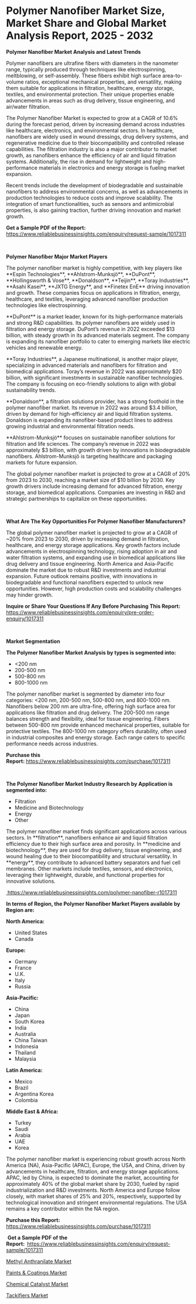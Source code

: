 <p><h1>Polymer Nanofiber Market Size, Market Share and Global Market Analysis Report, 2025 - 2032</h1></p><p><strong>Polymer Nanofiber Market Analysis and Latest Trends</strong></p>
<p><p>Polymer nanofibers are ultrafine fibers with diameters in the nanometer range, typically produced through techniques like electrospinning, meltblowing, or self-assembly. These fibers exhibit high surface area-to-volume ratios, exceptional mechanical properties, and versatility, making them suitable for applications in filtration, healthcare, energy storage, textiles, and environmental protection. Their unique properties enable advancements in areas such as drug delivery, tissue engineering, and air/water filtration.</p><p>The Polymer Nanofiber Market is expected to grow at a CAGR of 10.6% during the forecast period, driven by increasing demand across industries like healthcare, electronics, and environmental sectors. In healthcare, nanofibers are widely used in wound dressings, drug delivery systems, and regenerative medicine due to their biocompatibility and controlled release capabilities. The filtration industry is also a major contributor to market growth, as nanofibers enhance the efficiency of air and liquid filtration systems. Additionally, the rise in demand for lightweight and high-performance materials in electronics and energy storage is fueling market expansion.</p><p>Recent trends include the development of biodegradable and sustainable nanofibers to address environmental concerns, as well as advancements in production technologies to reduce costs and improve scalability. The integration of smart functionalities, such as sensors and antimicrobial properties, is also gaining traction, further driving innovation and market growth.</p></p>
<p><strong>Get a Sample PDF of the Report:&nbsp;</strong> <a href="https://www.reliablebusinessinsights.com/enquiry/request-sample/1017311?utm_campaign=1847&utm_medium=2&utm_source=Github&utm_content=ia&utm_term=26012025&utm_id=polymer-nanofiber">https://www.reliablebusinessinsights.com/enquiry/request-sample/1017311</a></p>
<p>&nbsp;</p>
<p><strong>Polymer Nanofiber Major Market Players</strong></p>
<p><p>The polymer nanofiber market is highly competitive, with key players like **Espin Technologies**, **Ahlstrom-Munksjö**, **DuPont**, **Hollingsworth & Vose**, **Donaldson**, **Teijin**, **Toray Industries**, **Asahi Kasei**, **JXTG Energy**, and **Finetex EnE** driving innovation and growth. These companies focus on applications in filtration, energy, healthcare, and textiles, leveraging advanced nanofiber production technologies like electrospinning.</p><p>**DuPont** is a market leader, known for its high-performance materials and strong R&D capabilities. Its polymer nanofibers are widely used in filtration and energy storage. DuPont’s revenue in 2022 exceeded $13 billion, with steady growth in its advanced materials segment. The company is expanding its nanofiber portfolio to cater to emerging markets like electric vehicles and renewable energy.</p><p>**Toray Industries**, a Japanese multinational, is another major player, specializing in advanced materials and nanofibers for filtration and biomedical applications. Toray’s revenue in 2022 was approximately $20 billion, with significant investments in sustainable nanofiber technologies. The company is focusing on eco-friendly solutions to align with global sustainability trends.</p><p>**Donaldson**, a filtration solutions provider, has a strong foothold in the polymer nanofiber market. Its revenue in 2022 was around $3.4 billion, driven by demand for high-efficiency air and liquid filtration systems. Donaldson is expanding its nanofiber-based product lines to address growing industrial and environmental filtration needs.</p><p>**Ahlstrom-Munksjö** focuses on sustainable nanofiber solutions for filtration and life sciences. The company’s revenue in 2022 was approximately $3 billion, with growth driven by innovations in biodegradable nanofibers. Ahlstrom-Munksjö is targeting healthcare and packaging markets for future expansion.</p><p>The global polymer nanofiber market is projected to grow at a CAGR of 20% from 2023 to 2030, reaching a market size of $10 billion by 2030. Key growth drivers include increasing demand for advanced filtration, energy storage, and biomedical applications. Companies are investing in R&D and strategic partnerships to capitalize on these opportunities.</p></p>
<p>&nbsp;</p>
<p><strong>What Are The Key Opportunities For Polymer Nanofiber Manufacturers?</strong></p>
<p><p>The global polymer nanofiber market is projected to grow at a CAGR of ~20% from 2023 to 2030, driven by increasing demand in filtration, healthcare, and energy storage applications. Key growth factors include advancements in electrospinning technology, rising adoption in air and water filtration systems, and expanding use in biomedical applications like drug delivery and tissue engineering. North America and Asia-Pacific dominate the market due to robust R&D investments and industrial expansion. Future outlook remains positive, with innovations in biodegradable and functional nanofibers expected to unlock new opportunities. However, high production costs and scalability challenges may hinder growth.</p></p>
<p><strong>Inquire or Share Your Questions If Any Before Purchasing This Report:</strong> <a href="https://www.reliablebusinessinsights.com/enquiry/pre-order-enquiry/1017311?utm_campaign=1847&utm_medium=2&utm_source=Github&utm_content=ia&utm_term=26012025&utm_id=polymer-nanofiber">https://www.reliablebusinessinsights.com/enquiry/pre-order-enquiry/1017311</a></p>
<p>&nbsp;</p>
<p><strong>Market Segmentation</strong></p>
<p><strong>The Polymer Nanofiber Market Analysis by types is segmented into:</strong></p>
<p><ul><li><200 nm</li><li>200-500 nm</li><li>500-800 nm</li><li>800-1000 nm</li></ul></p>
<p><p>The polymer nanofiber market is segmented by diameter into four categories: <200 nm, 200-500 nm, 500-800 nm, and 800-1000 nm. Nanofibers below 200 nm are ultra-fine, offering high surface area for applications like filtration and drug delivery. The 200-500 nm range balances strength and flexibility, ideal for tissue engineering. Fibers between 500-800 nm provide enhanced mechanical properties, suitable for protective textiles. The 800-1000 nm category offers durability, often used in industrial composites and energy storage. Each range caters to specific performance needs across industries.</p></p>
<p><strong>Purchase this Report:&nbsp;</strong><a href="https://www.reliablebusinessinsights.com/purchase/1017311?utm_campaign=1847&utm_medium=2&utm_source=Github&utm_content=ia&utm_term=26012025&utm_id=polymer-nanofiber">https://www.reliablebusinessinsights.com/purchase/1017311</a></p>
<p>&nbsp;</p>
<p><strong>The Polymer Nanofiber Market Industry Research by Application is segmented into:</strong></p>
<p><ul><li>Filtration</li><li>Medicine and Biotechnology</li><li>Energy</li><li>Other</li></ul></p>
<p><p>The polymer nanofiber market finds significant applications across various sectors. In **filtration**, nanofibers enhance air and liquid filtration efficiency due to their high surface area and porosity. In **medicine and biotechnology**, they are used for drug delivery, tissue engineering, and wound healing due to their biocompatibility and structural versatility. In **energy**, they contribute to advanced battery separators and fuel cell membranes. Other markets include textiles, sensors, and electronics, leveraging their lightweight, durable, and functional properties for innovative solutions.</p></p>
<p><a href="https://www.reliablebusinessinsights.com/polymer-nanofiber-r1017311?utm_campaign=1847&utm_medium=2&utm_source=Github&utm_content=ia&utm_term=26012025&utm_id=polymer-nanofiber">&nbsp;https://www.reliablebusinessinsights.com/polymer-nanofiber-r1017311</a></p>
<p><strong>In terms of Region, the Polymer Nanofiber Market Players available by Region are:</strong></p>
<p>
    <p> <strong> North America: </strong>
        <ul>
            <li>United States</li>
            <li>Canada</li>
        </ul>
        </p> 
    <p> <strong> Europe: </strong>
        <ul>
            <li>Germany</li>
            <li>France</li>
            <li>U.K.</li>
            <li>Italy</li>
            <li>Russia</li>
        </ul>
        </p> 
    <p> <strong> Asia-Pacific: </strong>
        <ul>
            <li>China</li>
            <li>Japan</li>
            <li>South Korea</li>
            <li>India</li>
            <li>Australia</li>
            <li>China Taiwan</li>
            <li>Indonesia</li>
            <li>Thailand</li>
            <li>Malaysia</li>
        </ul>
        </p> 
    <p> <strong> Latin America: </strong>
        <ul>
            <li>Mexico</li>
            <li>Brazil</li>
            <li>Argentina Korea</li>
            <li>Colombia</li>
        </ul>
        </p> 
    <p> <strong> Middle East & Africa: </strong>
        <ul>
            <li>Turkey</li>
            <li>Saudi</li>
            <li>Arabia</li>
            <li>UAE</li>
            <li>Korea</li>
        </ul>
    </p>
    </p>
<p><p>The polymer nanofiber market is experiencing robust growth across North America (NA), Asia-Pacific (APAC), Europe, the USA, and China, driven by advancements in healthcare, filtration, and energy storage applications. APAC, led by China, is expected to dominate the market, accounting for approximately 40% of the global market share by 2030, fueled by rapid industrialization and R&D investments. North America and Europe follow closely, with market shares of 25% and 20%, respectively, supported by technological innovation and stringent environmental regulations. The USA remains a key contributor within the NA region.</p></p>
<p><strong>Purchase this Report: </strong><a href="https://www.reliablebusinessinsights.com/purchase/1017311?utm_campaign=1847&utm_medium=2&utm_source=Github&utm_content=ia&utm_term=26012025&utm_id=polymer-nanofiber">https://www.reliablebusinessinsights.com/purchase/1017311</a></p>
<p>&nbsp;<strong>Get a Sample PDF of the Report:&nbsp;&nbsp;</strong><a href="https://www.reliablebusinessinsights.com/enquiry/request-sample/1017311?utm_campaign=1847&utm_medium=2&utm_source=Github&utm_content=ia&utm_term=26012025&utm_id=polymer-nanofiber">https://www.reliablebusinessinsights.com/enquiry/request-sample/1017311</a></p>
<p><strong></strong></p>
<p><p><a href="https://github.com/angelajermaine/Market-Research-Report-List-5/blob/main/methyl-anthranilate-market.md?utm_campaign=1847&utm_medium=2&utm_source=Github&utm_content=ia&utm_term=26012025&utm_id=polymer-nanofiber">Methyl Anthranilate Market</a></p><p><a href="https://github.com/NargisHussain432/Market-Research-Report-List-1/blob/main/paints-coatings-market.md?utm_campaign=1847&utm_medium=2&utm_source=Github&utm_content=ia&utm_term=26012025&utm_id=polymer-nanofiber">Paints & Coatings Market</a></p><p><a href="https://github.com/provorikovar/Market-Research-Report-List-7/blob/main/chemical-catalyst-market.md?utm_campaign=1847&utm_medium=2&utm_source=Github&utm_content=ia&utm_term=26012025&utm_id=polymer-nanofiber">Chemical Catalyst Market</a></p><p><a href="https://github.com/CliffMedina6/Market-Research-Report-List-7/blob/main/tackifiers-market.md?utm_campaign=1847&utm_medium=2&utm_source=Github&utm_content=ia&utm_term=26012025&utm_id=polymer-nanofiber">Tackifiers Market</a></p></p>